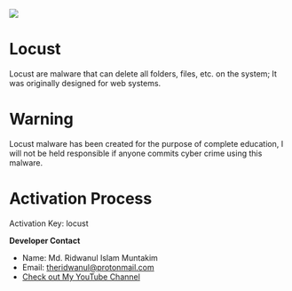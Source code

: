 ![](gif/locust.gif)

<h1>Locust</h1>
<p title="Description">Locust are malware that can delete all folders, files, etc. on the system; It was originally designed for web systems.</p>

<h1>Warning</h1>
<p title="Warning">Locust malware has been created for the purpose of complete education, I will not be held responsible if anyone commits cyber crime using this malware.</p>

<h1>Activation Process</h1>
<p title="Key">Activation Key: locust</p>

**Developer Contact**
* Name: Md. Ridwanul Islam Muntakim
* Email: theridwanul@protonmail.com
* [Check out My YouTube Channel](https://www.youtube.com/channel/UCjoSXq_wRK1U9uwiv3fXFkQ)

